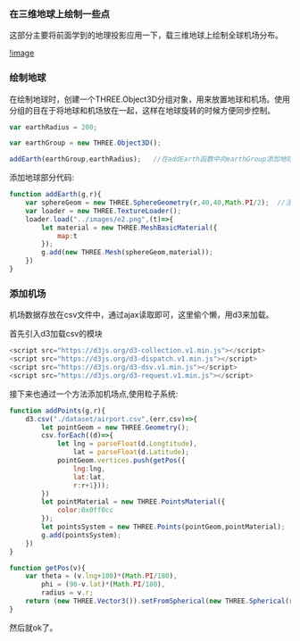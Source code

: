 ### 在三维地球上绘制一些点

这部分主要将前面学到的地理投影应用一下，载三维地球上绘制全球机场分布。


[!image](https://github.com/xswei/ThreeJS_demo/blob/master/examples/03/points.png)

### 绘制地球

在绘制地球时，创建一个THREE.Object3D分组对象，用来放置地球和机场。使用分组的目在于将地球和机场放在一起，这样在地球旋转的时候方便同步控制。

```js
var earthRadius = 200;

var earthGroup = new THREE.Object3D();

addEarth(earthGroup,earthRadius);  	//在addEarth函数中向earthGroup添加地球

```

添加地球部分代码:

```js
function addEarth(g,r){
	var sphereGeom = new THREE.SphereGeometry(r,40,40,Math.PI/2);  //注意这里的phiStart参数为Math.PI/2
	var loader = new THREE.TextureLoader();
	loader.load("../images/e2.png",(t)=>{
		let material = new THREE.MeshBasicMaterial({
			map:t
		});
		g.add(new THREE.Mesh(sphereGeom,material));
	})
}

```

### 添加机场

机场数据存放在csv文件中，通过ajax读取即可，这里偷个懒，用d3来加载。

首先引入d3加载csv的模块

```js
<script src="https://d3js.org/d3-collection.v1.min.js"></script>
<script src="https://d3js.org/d3-dispatch.v1.min.js"></script>
<script src="https://d3js.org/d3-dsv.v1.min.js"></script>
<script src="https://d3js.org/d3-request.v1.min.js"></script>

```

接下来也通过一个方法添加机场点,使用粒子系统:

```js
function addPoints(g,r){
	d3.csv("./dataset/airport.csv",(err,csv)=>{
		let pointGeom = new THREE.Geometry();
		csv.forEach((d)=>{
			let lng = parseFloat(d.Longtitude),
				lat = parseFloat(d.Latitude);
			pointGeom.vertices.push(getPos({
				lng:lng,
				lat:lat,
				r:r+1}));
		})
		let pointMaterial = new THREE.PointsMaterial({
			color:0x0ff0cc
		});
		let pointsSystem = new THREE.Points(pointGeom,pointMaterial);
		g.add(pointsSystem);
	})
}

function getPos(v){
	var theta = (v.lng+180)*(Math.PI/180),
		phi = (90-v.lat)*(Math.PI/180),
		radius = v.r;
	return (new THREE.Vector3()).setFromSpherical(new THREE.Spherical(radius,phi,theta));
}

```

然后就ok了。